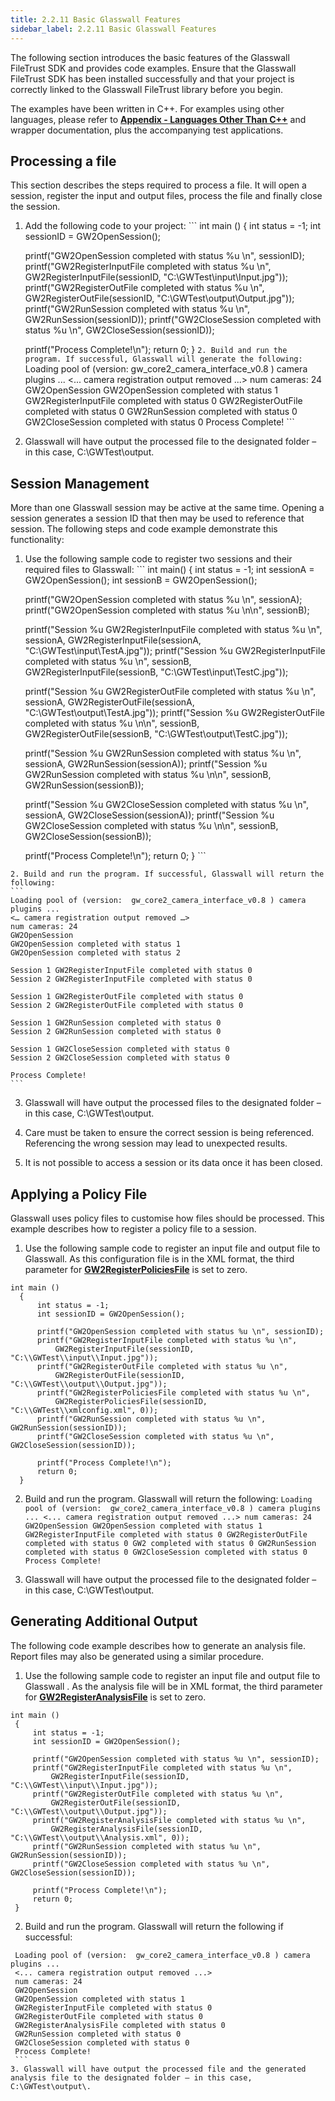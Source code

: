 ```yaml
---
title: 2.2.11 Basic Glasswall Features
sidebar_label: 2.2.11 Basic Glasswall Features
---
```

The following section introduces the basic features of the Glasswall FileTrust SDK and provides code examples. Ensure that the Glasswall FileTrust SDK has been installed successfully and that your project is correctly linked to the Glasswall FileTrust library before you begin.

The examples have been written in C++. For examples using other languages, please refer to [**Appendix - Languages Other Than C++**](https://docs.glasswallsolutions.com/sdk/editor/Content/Getting%20Started/Appendix%20-%20Other%20Languages.htm) and wrapper documentation, plus the accompanying test applications.

## Processing a file

This section describes the steps required to process a file. It will open a session, register the input and output files, process the file and finally close the session.
   1. Add the following code to your project:
    ```
    int main ()
    {
        int status = -1;
        int sessionID = GW2OpenSession();

        printf("GW2OpenSession completed with status %u \n", sessionID);
        printf("GW2RegisterInputFile completed with status %u \n", 
                GW2RegisterInputFile(sessionID, "C:\\GWTest\\input\\Input.jpg"));
        printf("GW2RegisterOutFile completed with status %u \n",  
                GW2RegisterOutFile(sessionID, "C:\\GWTest\\output\\Output.jpg"));
        printf("GW2RunSession completed with status %u \n", GW2RunSession(sessionID));
        printf("GW2CloseSession completed with status %u \n", GW2CloseSession(sessionID));

        printf("Process Complete!\n");
        return 0;
    }
    ```
    2. Build and run the program. If successful, Glasswall will generate the following:
    ```
    Loading pool of (version:  gw_core2_camera_interface_v0.8 ) camera plugins ...
    <... camera registration output removed ...>
    num cameras: 24
    GW2OpenSession
    GW2OpenSession completed with status 1
    GW2RegisterInputFile completed with status 0
    GW2RegisterOutFile completed with status 0
    GW2RunSession completed with status 0
    GW2CloseSession completed with status 0
    Process Complete!
    ```
   3. Glasswall will have output the processed file to the designated folder – in this case, C:\GWTest\output\.

## Session Management

More than one Glasswall session may be active at the same time. Opening a session generates a session ID that then may be used to reference that session. The following steps and code example demonstrate this functionality:

   1. Use the following sample code to register two sessions and their required files to Glasswall:
    ```
    int main()
    {
        int status = -1;
        int sessionA = GW2OpenSession();
        int sessionB = GW2OpenSession();

        printf("GW2OpenSession completed with status %u \n", sessionA);
        printf("GW2OpenSession completed with status %u \n\n", sessionB);

        printf("Session %u GW2RegisterInputFile completed with status %u \n", sessionA, 
            GW2RegisterInputFile(sessionA, "C:\\GWTest\\input\\TestA.jpg"));
        printf("Session %u GW2RegisterInputFile completed with status %u \n", sessionB, 
            GW2RegisterInputFile(sessionB, "C:\\GWTest\\input\\TestC.jpg"));

        printf("Session %u GW2RegisterOutFile completed with status %u \n", sessionA, 
            GW2RegisterOutFile(sessionA, "C:\\GWTest\\output\\TestA.jpg"));
        printf("Session %u GW2RegisterOutFile completed with status %u \n\n", sessionB, 
            GW2RegisterOutFile(sessionB, "C:\\GWTest\\output\\TestC.jpg"));

        printf("Session %u GW2RunSession completed with status %u \n", sessionA, 
            GW2RunSession(sessionA));
        printf("Session %u GW2RunSession completed with status %u \n\n", sessionB, 
            GW2RunSession(sessionB));

        printf("Session %u GW2CloseSession completed with status %u \n", sessionA, 
            GW2CloseSession(sessionA));
        printf("Session %u GW2CloseSession completed with status %u \n\n", sessionB, 
            GW2CloseSession(sessionB));

        printf("Process Complete!\n");
        return 0;
    }
    ```

    2. Build and run the program. If successful, Glasswall will return the following:
    ```
    Loading pool of (version:  gw_core2_camera_interface_v0.8 ) camera plugins ...
    <… camera registration output removed …>
    num cameras: 24
    GW2OpenSession
    GW2OpenSession completed with status 1
    GW2OpenSession completed with status 2

    Session 1 GW2RegisterInputFile completed with status 0
    Session 2 GW2RegisterInputFile completed with status 0

    Session 1 GW2RegisterOutFile completed with status 0
    Session 2 GW2RegisterOutFile completed with status 0

    Session 1 GW2RunSession completed with status 0
    Session 2 GW2RunSession completed with status 0

    Session 1 GW2CloseSession completed with status 0
    Session 2 GW2CloseSession completed with status 0

    Process Complete!
    ```
  3. Glasswall will have output the processed files to the designated folder – in this case, C:\GWTest\output\.

  4. Care must be taken to ensure the correct session is being referenced. Referencing the wrong session may lead to unexpected results.

  5. It is not possible to access a session or its data once it has been closed.

## Applying a Policy File

Glasswall uses policy files to customise how files should be processed. This example describes how to register a policy file to a session.

  1. Use the following sample code to register an input file and output file to Glasswall. As this configuration file is in the XML format, the third parameter for [**GW2RegisterPoliciesFile**](https://docs.glasswallsolutions.com/sdk/editor/Content/API/GW2RegisterPoliciesFile.htm#GW2Regis) is set to zero.

  ```
  int main ()
    {
        int status = -1;
        int sessionID = GW2OpenSession();

        printf("GW2OpenSession completed with status %u \n", sessionID);
        printf("GW2RegisterInputFile completed with status %u \n",
            GW2RegisterInputFile(sessionID, "C:\\GWTest\\input\\Input.jpg"));
        printf("GW2RegisterOutFile completed with status %u \n",
            GW2RegisterOutFile(sessionID, "C:\\GWTest\\output\\Output.jpg"));
        printf("GW2RegisterPoliciesFile completed with status %u \n",
            GW2RegisterPoliciesFile(sessionID, "C:\\GWTest\\xmlconfig.xml", 0));
        printf("GW2RunSession completed with status %u \n", GW2RunSession(sessionID));
        printf("GW2CloseSession completed with status %u \n", GW2CloseSession(sessionID));

        printf("Process Complete!\n");
        return 0;
    } 

  ```

   2. Build and run the program. Glasswall will return the following:
    ```
    Loading pool of (version:  gw_core2_camera_interface_v0.8 ) camera plugins ...
    <... camera registration output removed ...>
    num cameras: 24
    GW2OpenSession
    GW2OpenSession completed with status 1
    GW2RegisterInputFile completed with status 0
    GW2RegisterOutFile completed with status 0
    GW2 completed with status 0
    GW2RunSession completed with status 0
    GW2CloseSession completed with status 0
    Process Complete!
    ```

   3. Glasswall will have output the processed file to the designated folder – in this case, C:\GWTest\output\.

## Generating Additional Output

The following code example describes how to generate an analysis file. Report files may also be generated using a similar procedure.

  1. Use the following sample code to register an input file and output file to Glasswall . As the analysis file will be in XML format, the third parameter for [**GW2RegisterAnalysisFile**](https://docs.glasswallsolutions.com/sdk/editor/Content/API/GW2RegisterAnalysisFile.htm#GW2Regis2) is set to zero.

   ```
   int main ()
    {
        int status = -1;
        int sessionID = GW2OpenSession();

        printf("GW2OpenSession completed with status %u \n", sessionID);
        printf("GW2RegisterInputFile completed with status %u \n",
            GW2RegisterInputFile(sessionID, "C:\\GWTest\\input\\Input.jpg"));
        printf("GW2RegisterOutFile completed with status %u \n",
            GW2RegisterOutFile(sessionID, "C:\\GWTest\\output\\Output.jpg"));
        printf("GW2RegisterAnalysisFile completed with status %u \n",
            GW2RegisterAnalysisFile(sessionID, "C:\\GWTest\\output\\Analysis.xml", 0));
        printf("GW2RunSession completed with status %u \n", GW2RunSession(sessionID));
        printf("GW2CloseSession completed with status %u \n", GW2CloseSession(sessionID));

        printf("Process Complete!\n");
        return 0;
    }
   ```
  2. Build and run the program. Glasswall will return the following if successful:
   ```
    Loading pool of (version:  gw_core2_camera_interface_v0.8 ) camera plugins ...
    <... camera registration output removed ...>
    num cameras: 24
    GW2OpenSession
    GW2OpenSession completed with status 1
    GW2RegisterInputFile completed with status 0
    GW2RegisterOutFile completed with status 0
    GW2RegisterAnalysisFile completed with status 0
    GW2RunSession completed with status 0
    GW2CloseSession completed with status 0
    Process Complete!
    ```
  3. Glasswall will have output the processed file and the generated analysis file to the designated folder – in this case, C:\GWTest\output\.